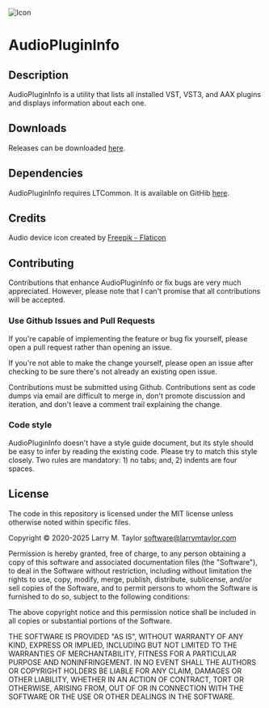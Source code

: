 ![Icon](https://www.larrymtaylor.com/images/api-128.png)  
# AudioPluginInfo

## Description

AudioPluginInfo is a utility that lists all installed VST, VST3, and
AAX plugins and displays information about each one.

## Downloads

Releases can be downloaded [here](https://www.larrymtaylor.com/software.php).

## Dependencies
AudioPluginInfo requires LTCommon. It is available on GitHib 
[here](https://github.com/lmt3210/LTCommon).

## Credits

Audio device icon created by [Freepik - Flaticon](https://www.flaticon.com/free-icons/audio-device) 

## Contributing

Contributions that enhance AudioPluginInfo or fix bugs are very much 
appreciated. However, please note that I can't promise that all 
contributions will be accepted.

### Use Github Issues and Pull Requests

If you're capable of implementing the feature or bug fix yourself,
please open a pull request rather than opening an issue.

If you're not able to make the change yourself, please open an issue
after checking to be sure there's not already an existing open issue.

Contributions must be submitted using Github. Contributions sent as
code dumps via email are difficult to merge in, don't promote discussion
and iteration, and don't leave a comment trail explaining the change.

### Code style

AudioPluginInfo doesn't have a style guide document, but its
style should be easy to infer by reading the existing code. Please try
to match this style closely. Two rules are mandatory: 1) no tabs;
and, 2) indents are four spaces.

## License

The code in this repository is licensed under the MIT license unless
otherwise noted within specific files.

Copyright © 2020-2025 Larry M. Taylor <software@larrymtaylor.com>

Permission is hereby granted, free of charge, to any person obtaining a copy
of this software and associated documentation files (the "Software"), to deal
in the Software without restriction, including without limitation the rights
to use, copy, modify, merge, publish, distribute, sublicense, and/or sell
copies of the Software, and to permit persons to whom the Software is
furnished to do so, subject to the following conditions:

The above copyright notice and this permission notice shall be included in
all copies or substantial portions of the Software.

THE SOFTWARE IS PROVIDED "AS IS", WITHOUT WARRANTY OF ANY KIND, EXPRESS OR
IMPLIED, INCLUDING BUT NOT LIMITED TO THE WARRANTIES OF MERCHANTABILITY,
FITNESS FOR A PARTICULAR PURPOSE AND NONINFRINGEMENT. IN NO EVENT SHALL THE
AUTHORS OR COPYRIGHT HOLDERS BE LIABLE FOR ANY CLAIM, DAMAGES OR OTHER
LIABILITY, WHETHER IN AN ACTION OF CONTRACT, TORT OR OTHERWISE, ARISING FROM,
OUT OF OR IN CONNECTION WITH THE SOFTWARE OR THE USE OR OTHER DEALINGS IN
THE SOFTWARE.

